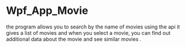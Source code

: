 # Wpf_App_Movie
the program allows you to search by the name of movies using the api it gives a list of movies and when you select a movie, you can find out additional data about the movie and see similar movies .
